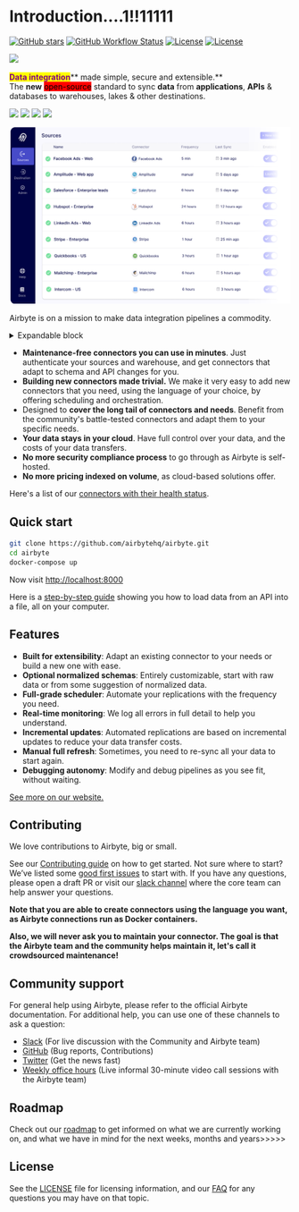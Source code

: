 # Introduction....1!!11111

[![GitHub stars](https://img.shields.io/github/stars/airbytehq/airbyte?style=social\&label=Star\&maxAge=2592000)](https://github.com/airbytehq/airbyte/stargazers/) [![GitHub Workflow Status](https://img.shields.io/github/workflow/status/airbytehq/airbyte/Airbyte%20CI)](https://github.com/airbytehq/airbyte/actions/workflows/gradle.yml) [![License](https://img.shields.io/static/v1?label=license\&message=MIT\&color=brightgreen)](https://github.com/airbytehq/airbyte/tree/a9b1c6c0420550ad5069aca66c295223e0d05e27/LICENSE/README.md) [![License](https://img.shields.io/static/v1?label=license\&message=ELv2\&color=brightgreen)](https://github.com/airbytehq/airbyte/tree/a9b1c6c0420550ad5069aca66c295223e0d05e27/LICENSE/README.md)

![](.gitbook/assets/airbyte\_new\_logo.svg)

<mark style="color:purple;">**Data integration**</mark>\*\* made simple, secure and extensible.\*\*\
The **new** <mark style="background-color:red;">open-source</mark> standard to sync **data** from **applications**, **APIs** & databases to warehouses, lakes & other destinations.

[![](.gitbook/assets/deploy\_locally.svg)](deploying-airbyte/local-deployment.md) [![](.gitbook/assets/deploy\_on\_aws.svg)](deploying-airbyte/on-aws-ec2.md) [![](.gitbook/assets/deploy\_on\_gcp.svg)](deploying-airbyte/on-gcp-compute-engine.md) [![](.gitbook/assets/deploy\_on\_k8s.svg)](deploying-airbyte/on-kubernetes.md)

![](.gitbook/assets/airbyte-ui-for-your-integration-pipelines.png)

Airbyte is on a mission to make data integration pipelines a commodity.

<details>

<summary>Expandable block</summary>



</details>

* **Maintenance-free connectors you can use in minutes**. Just authenticate your sources and warehouse, and get connectors that adapt to schema and API changes for you.
* **Building new connectors made trivial.** We make it very easy to add new connectors that you need, using the language of your choice, by offering scheduling and orchestration.
* Designed to **cover the long tail of connectors and needs**. Benefit from the community's battle-tested connectors and adapt them to your specific needs.
* **Your data stays in your cloud**. Have full control over your data, and the costs of your data transfers.
* **No more security compliance process** to go through as Airbyte is self-hosted.
* **No more pricing indexed on volume**, as cloud-based solutions offer.

Here's a list of our [connectors with their health status](integrations/).

## Quick start

```bash
git clone https://github.com/airbytehq/airbyte.git
cd airbyte
docker-compose up
```

Now visit [http://localhost:8000](http://localhost:8000)

Here is a [step-by-step guide](https://github.com/airbytehq/airbyte/tree/e378d40236b6a34e1c1cb481c8952735ec687d88/docs/quickstart/getting-started.md) showing you how to load data from an API into a file, all on your computer.

## Features

* **Built for extensibility**: Adapt an existing connector to your needs or build a new one with ease.
* **Optional normalized schemas**: Entirely customizable, start with raw data or from some suggestion of normalized data.
* **Full-grade scheduler**: Automate your replications with the frequency you need.
* **Real-time monitoring**: We log all errors in full detail to help you understand.
* **Incremental updates**: Automated replications are based on incremental updates to reduce your data transfer costs.
* **Manual full refresh**: Sometimes, you need to re-sync all your data to start again.
* **Debugging autonomy**: Modify and debug pipelines as you see fit, without waiting.

[See more on our website.](https://airbyte.io/features/)

## Contributing

We love contributions to Airbyte, big or small.

See our [Contributing guide](contributing-to-airbyte/) on how to get started. Not sure where to start? We’ve listed some [good first issues](https://github.com/airbytehq/airbyte/labels/good%20first%20issue) to start with. If you have any questions, please open a draft PR or visit our [slack channel](https://github.com/airbytehq/airbyte/tree/a9b1c6c0420550ad5069aca66c295223e0d05e27/slack.airbyte.io) where the core team can help answer your questions.

**Note that you are able to create connectors using the language you want, as Airbyte connections run as Docker containers.**

**Also, we will never ask you to maintain your connector. The goal is that the Airbyte team and the community helps maintain it, let's call it crowdsourced maintenance!**

## Community support

For general help using Airbyte, please refer to the official Airbyte documentation. For additional help, you can use one of these channels to ask a question:

* [Slack](https://slack.airbyte.io) (For live discussion with the Community and Airbyte team)
* [GitHub](https://github.com/airbytehq/airbyte) (Bug reports, Contributions)
* [Twitter](https://twitter.com/airbytehq) (Get the news fast)
* [Weekly office hours](https://airbyte.io/weekly-office-hours/) (Live informal 30-minute video call sessions with the Airbyte team)

## Roadmap

Check out our [roadmap](project-overview/roadmap.md) to get informed on what we are currently working on, and what we have in mind for the next weeks, months and years>>>>>

## License

See the [LICENSE](project-overview/licenses/) file for licensing information, and our [FAQ](project-overview/licenses/license-faq.md) for any questions you may have on that topic.
